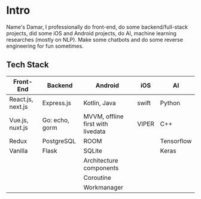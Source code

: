 # Intro
Name's Damar, I professionally do front-end, do some backend/full-stack projects, did some iOS and Android projects, do AI, machine learning researches (mostly on NLP). Make some chatbots and do some reverse engineering for fun sometimes.

## Tech Stack
| Front-End         | Backend        | Android                           | iOS          | AI         |
|-------------------|----------------|-----------------------------------|--------------|------------|
| React.js, next.js | Express.js     | Kotlin, Java                      | swift        | Python     |
| Vue.js, nuxt.js   | Go: echo, gorm | MVVM, offline first with livedata | VIPER        | C++        |
| Redux             | PostgreSQL     | ROOM                              |              | Tensorflow |
| Vanilla           | Flask          | SQLite                            |              | Keras      |
|                   |                | Architecture components           |              |            |
|                   |                | Coroutine                         |              |            |
|                   |                | Workmanager                       |              |            |
